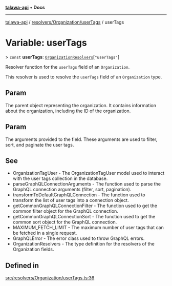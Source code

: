 [**talawa-api**](../../../../README.md) • **Docs**

***

[talawa-api](../../../../modules.md) / [resolvers/Organization/userTags](../README.md) / userTags

# Variable: userTags

\> `const` **userTags**: [`OrganizationResolvers`](../../../../types/generatedGraphQLTypes/type-aliases/OrganizationResolvers.md)\[`"userTags"`\]

Resolver function for the `userTags` field of an `Organization`.

This resolver is used to resolve the `userTags` field of an `Organization` type.

## Param

The parent object representing the organization. It contains information about the organization, including the ID of the organization.

## Param

The arguments provided to the field. These arguments are used to filter, sort, and paginate the user tags.

## See

 - OrganizationTagUser - The OrganizationTagUser model used to interact with the user tags collection in the database.
 - parseGraphQLConnectionArguments - The function used to parse the GraphQL connection arguments (filter, sort, pagination).
 - transformToDefaultGraphQLConnection - The function used to transform the list of user tags into a connection object.
 - getCommonGraphQLConnectionFilter - The function used to get the common filter object for the GraphQL connection.
 - getCommonGraphQLConnectionSort - The function used to get the common sort object for the GraphQL connection.
 - MAXIMUM_FETCH_LIMIT - The maximum number of user tags that can be fetched in a single request.
 - GraphQLError - The error class used to throw GraphQL errors.
 - OrganizationResolvers - The type definition for the resolvers of the Organization fields.

## Defined in

[src/resolvers/Organization/userTags.ts:36](https://github.com/PalisadoesFoundation/talawa-api/blob/fb5076f344cd74d4e51c692cbc70fc337bf1ac39/src/resolvers/Organization/userTags.ts#L36)
